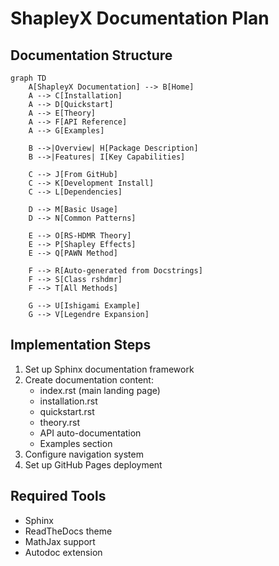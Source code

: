# ShapleyX Documentation Plan

## Documentation Structure

```mermaid
graph TD
    A[ShapleyX Documentation] --> B[Home]
    A --> C[Installation]
    A --> D[Quickstart]
    A --> E[Theory]
    A --> F[API Reference]
    A --> G[Examples]
    
    B -->|Overview| H[Package Description]
    B -->|Features| I[Key Capabilities]
    
    C --> J[From GitHub]
    C --> K[Development Install]
    C --> L[Dependencies]
    
    D --> M[Basic Usage]
    D --> N[Common Patterns]
    
    E --> O[RS-HDMR Theory]
    E --> P[Shapley Effects]
    E --> Q[PAWN Method]
    
    F --> R[Auto-generated from Docstrings]
    F --> S[Class rshdmr]
    F --> T[All Methods]
    
    G --> U[Ishigami Example]
    G --> V[Legendre Expansion]
```

## Implementation Steps

1. Set up Sphinx documentation framework
2. Create documentation content:
   - index.rst (main landing page)
   - installation.rst  
   - quickstart.rst
   - theory.rst
   - API auto-documentation
   - Examples section
3. Configure navigation system
4. Set up GitHub Pages deployment

## Required Tools
- Sphinx
- ReadTheDocs theme
- MathJax support
- Autodoc extension